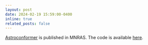 ```yaml
---
layout: post
date: 2024-02-19 15:59:00-0400
inline: true
related_posts: false
---
```


[Astroconformer](https://academic.oup.com/mnras/article/528/4/5890/7515301) is published in MNRAS. The code is available [here](https://github.com/panjiashu/Astroconformer).
